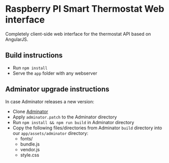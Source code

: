  Raspberry PI Smart Thermostat Web interface
===========================================

Completely client-side web interface for the thermostat API based on AngularJS.

## Build instructions

* Run `npm install`
* Serve the `app` folder with any webserver

## Adminator upgrade instructions

In case Adminator releases a new version:

* Clone [Adminator](https://github.com/puikinsh/Adminator-admin-dashboard)
* Apply `adminator.patch` to the Adminator directory
* Run `npm install && npm run build` in Adminator directory
* Copy the following files/directories from Adminator `build` directory into our `app/assets/adminator` directory:
  - fonts/
  - bundle.js
  - vendor.js
  - style.css
